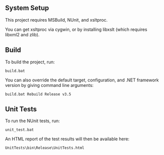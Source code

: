 System Setup
------------

This project requires MSBuild, NUnit, and xsltproc.

You can get xsltproc via cygwin, or by installing libxslt (which requires
libxml2 and zlib).


Build
-----

To build the project, run:

    build.bat

You can also override the default target, configuration, and .NET framework version by giving command line arguments:

    build.bat Rebuild Release v3.5


Unit Tests
----------

To run the NUnit tests, run:

    unit_test.bat

An HTML report of the test results will then be available here:

    UnitTests\bin\Release\UnitTests.html

